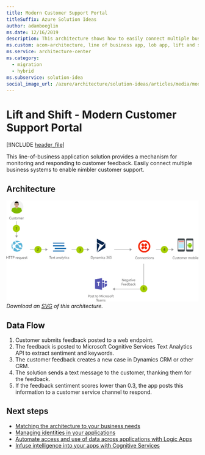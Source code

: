 ```yaml
---
title: Modern Customer Support Portal
titleSuffix: Azure Solution Ideas
author: adamboeglin
ms.date: 12/16/2019
description: This architecture shows how to easily connect multiple business systems to enable customer support.
ms.custom: acom-architecture, line of business app, lob app, lift and shift cloud strategy, cloud migration, cloud innovation, lift and shift solution, lift and shift strategy, interactive-diagram, 'https://azure.microsoft.com/solutions/architecture/modern-customer-support-portal-powered-by-an-agile-business-process/'
ms.service: architecture-center
ms.category:
  - migration
  - hybrid
ms.subservice: solution-idea
social_image_url: /azure/architecture/solution-ideas/articles/media/modern-customer-support-portal-powered-by-an-agile-business-process.png
---
```


# Lift and Shift - Modern Customer Support Portal

[!INCLUDE [header_file](../../../includes/sol-idea-header.md)]

This line-of-business application solution provides a mechanism for monitoring and responding to customer feedback. Easily connect multiple business systems to enable nimbler customer support.

## Architecture

![Architecture diagram](../media/modern-customer-support-portal-powered-by-an-agile-business-process.png)
*Download an [SVG](../media/modern-customer-support-portal-powered-by-an-agile-business-process.svg) of this architecture.*

## Data Flow

1. Customer submits feedback posted to a web endpoint.
1. The feedback is posted to Microsoft Cognitive Services Text Analytics API to extract sentiment and keywords.
1. The customer feedback creates a new case in Dynamics CRM or other CRM.
1. The solution sends a text message to the customer, thanking them for the feedback.
1. If the feedback sentiment scores lower than 0.3, the app posts this information to a customer service channel to respond.

## Next steps

- [Matching the architecture to your business needs](../../guide/design-principles/build-for-business.md)
- [Managing identities in your applications](../../multitenant-identity/index.md)
- [Automate access and use of data across applications with Logic Apps](https://docs.microsoft.com/azure/logic-apps)
- [Infuse intelligence into your apps with Cognitive Services](https://docs.microsoft.com/azure/cognitive-services/welcome)
